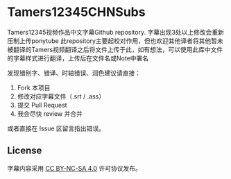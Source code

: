# Tamers12345CHNSubs
Tamers12345视频作品中文字幕Github repository. 字幕出现3处以上修改会重新压制上传ponytube
此repository主要起校对作用，但也欢迎其他译者将其他暂未被翻译的Tamers视频翻译之后将文件上传于此，如有想法，可以使用此库中文件的字幕样式进行翻译，上传后在文件名或Note中署名

发现错别字、错译、时轴错误、润色建议请直接：

1. Fork 本项目
2. 修改对应字幕文件（.srt / .ass）
3. 提交 Pull Request
4. 我会尽快 review 并合并

或者直接在 Issue 区留言指出错误。


## License

字幕内容采用 [CC BY-NC-SA 4.0](https://creativecommons.org/licenses/by-nc-sa/4.0/) 许可协议发布。  
